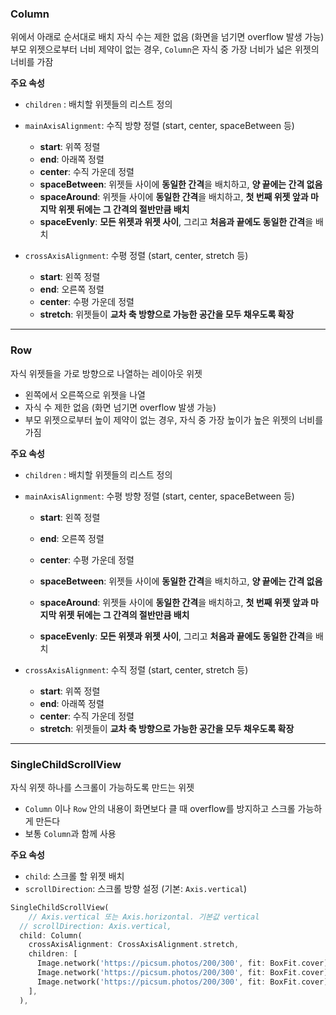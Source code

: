 
### Column

위에서 아래로 순서대로 배치
자식 수는 제한 없음 (화면을 넘기면 overflow 발생 가능)
부모 위젯으로부터 너비 제약이 없는 경우, `Column`은 자식 중 가장 너비가 넓은 위젯의 너비를 가잠

**주요 속성**

- `children` : 배치할 위젯들의 리스트 정의

- `mainAxisAlignment`: 수직 방향 정렬 (start, center, spaceBetween 등)
    - **start**: 위쪽 정렬
    - **end**: 아래쪽 정렬
    - **center**: 수직 가운데 정렬
    - **spaceBetween**: 위젯들 사이에 **동일한 간격**을 배치하고, **양 끝에는 간격 없음**
    - **spaceAround**: 위젯들 사이에 **동일한 간격**을 배치하고, **첫 번째 위젯 앞과 마지막 위젯 뒤에는 그 간격의 절반만큼 배치**
    - **spaceEvenly**: **모든 위젯과 위젯 사이**, 그리고 **처음과 끝에도 동일한 간격**을 배치


- `crossAxisAlignment`: 수평 정렬 (start, center, stretch 등)
    - **start**: 왼쪽 정렬
    - **end**: 오른쪽 정렬
    - **center**: 수평 가운데 정렬
    - **stretch**: 위젯들이 **교차 축 방향으로 가능한 공간을 모두 채우도록 확장**

---

### Row

자식 위젯들을 가로 방향으로 나열하는 레이아웃 위젯
- 왼쪽에서 오른쪽으로 위젯을 나열
- 자식 수 제한 없음 (화면 넘기면 overflow 발생 가능)
- 부모 위젯으로부터 높이 제약이 없는 경우, 자식 중 가장 높이가 높은 위젯의 너비를 가짐


**주요 속성**

- `children` : 배치할 위젯들의 리스트 정의
    
- `mainAxisAlignment`: 수평 방향 정렬 (start, center, spaceBetween 등)
    
    - **start**: 왼쪽 정렬
        
    - **end**: 오른쪽 정렬
        
    - **center**: 수평 가운데 정렬
        
    - **spaceBetween**: 위젯들 사이에 **동일한 간격**을 배치하고, **양 끝에는 간격 없음**
        
    - **spaceAround**: 위젯들 사이에 **동일한 간격**을 배치하고, **첫 번째 위젯 앞과 마지막 위젯 뒤에는 그 간격의 절반만큼 배치**
        
    - **spaceEvenly**: **모든 위젯과 위젯 사이**, 그리고 **처음과 끝에도 동일한 간격**을 배치


- `crossAxisAlignment`: 수직 정렬 (start, center, stretch 등)
    
    - **start**: 위쪽 정렬
    - **end**: 아래쪽 정렬
    - **center**: 수직 가운데 정렬
    - **stretch**: 위젯들이 **교차 축 방향으로 가능한 공간을 모두 채우도록 확장**

---

### SingleChildScrollView

자식 위젯 하나를 스크롤이 가능하도록 만드는 위젯

- `Column` 이나 `Row` 안의 내용이 화면보다 클 때 overflow를 방지하고 스크롤 가능하게 만든다
- 보통 `Column`과 함께 사용


**주요 속성**

- `child`: 스크롤 할 위젯 배치
- `scrollDirection`: 스크롤 방향 설정 (기본: `Axis.vertical`)

```dart
SingleChildScrollView(
	// Axis.vertical 또는 Axis.horizontal. 기본값 vertical
  // scrollDirection: Axis.vertical, 
  child: Column(
    crossAxisAlignment: CrossAxisAlignment.stretch,
    children: [
      Image.network('https://picsum.photos/200/300', fit: BoxFit.cover),
      Image.network('https://picsum.photos/200/300', fit: BoxFit.cover),
      Image.network('https://picsum.photos/200/300', fit: BoxFit.cover),
    ],
  ),

```